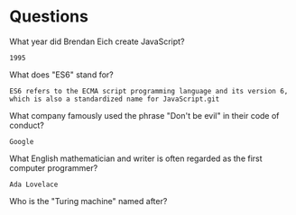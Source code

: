 # Questions

What year did Brendan Eich create JavaScript?

```
1995
```

What does "ES6" stand for?

```
ES6 refers to the ECMA script programming language and its version 6, which is also a standardized name for JavaScript.git 
```

What company famously used the phrase "Don't be evil" in their code of conduct?

```
Google
```

What English mathematician and writer is often regarded as the first computer programmer?

```
Ada Lovelace
```

Who is the "Turing machine" named after?

```

```
